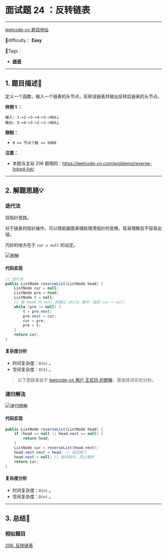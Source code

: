 # 面试题 24 ：反转链表

---

[leetcode-cn 题目地址](https://leetcode-cn.com/problems/fan-zhuan-lian-biao-lcof/)

📗difficulty： **Easy** 

🎯Tags：

+ **[链表](https://leetcode-cn.com/tag/linked-list/)**



---

## 1. 题目描述📃

定义一个函数，输入一个链表的头节点，反转该链表并输出反转后链表的头节点。



**样例 1 ：**

```
输入: 1->2->3->4->5->NULL
输出: 5->4->3->2->1->NULL
```



**限制：**

+ `0 <= 节点个数 <= 5000`



**注意：**

+ 本题与主站 206 题相同：https://leetcode-cn.com/problems/reverse-linked-list/



---

## 2. 解题思路💡

### 迭代法

双指针思路。

对于链表的指针操作，可以借助画图来辅助理清指针的变换，容易理解且不容易出错。

巧妙的地方在于 `cur = null` 的设定。

![图解](https://assets.ryantech.ltd/20200615164534.jpg)

#### 代码实现

```java
// 迭代法
public ListNode reverseList(ListNode head) {
    ListNode cur = null;
    ListNode pre = head;
    ListNode t = null;
    // 若 head 为 null 则跳过 while 循环，返回 cur = null
    while (pre != null) {
        t = pre.next;
        pre.next = cur;
        cur = pre;
        pre = t;
    }
    return cur;
}
```



#### 复杂度分析

+ 时间复杂度：`O(n)` 。
+ 空间复杂度：`O(1)` 。



> 以下思路来自于 [leetcode-cn 用户 王尼玛 的题解](https://leetcode-cn.com/problems/fan-zhuan-lian-biao-lcof/solution/dong-hua-yan-shi-duo-chong-jie-fa-206-fan-zhuan-li/)，感谢其详实的分析。

### 递归解法

![递归图解](https://assets.ryantech.ltd/20200615165814.gif)

#### 代码实现

```java
public ListNode reverseList(ListNode head) {
    if (head == null || head.next == null) {
        return head;
    }
    ListNode cur = reverseList(head.next);
    head.next.next = head; // 绕回来了
    head.next = null; // 断开指针，防止循环
    return cur;
}
```

#### 复杂度分析

+ 时间复杂度：`O(n)` 。
+ 空间复杂度：`O(n)` 。



---

## 3. 总结🎯

### 相似题目

[206. 反转链表](https://leetcode-cn.com/problems/reverse-linked-list/)

